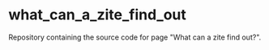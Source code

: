 # what_can_a_zite_find_out
Repository containing the source code for page "What can a zite find out?".
